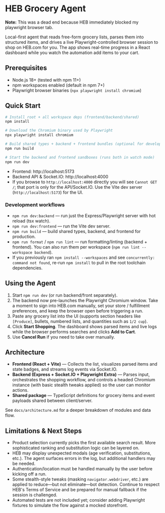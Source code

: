 # HEB Grocery Agent

**Note:** This was a dead end because HEB immediately blocked my playwright browser tab.


Local-first agent that reads free-form grocery lists, parses them into structured items, and drives a live Playwright-controlled browser session to shop on HEB.com for you. The app shows real-time progress in a React dashboard while you watch the automation add items to your cart.

## Prerequisites

- Node.js 18+ (tested with npm 11+)
- npm workspaces enabled (default in npm 7+)
- Playwright browser binaries (`npx playwright install chromium`)

## Quick Start

```bash
# Install root + all workspace deps (frontend/backend/shared)
npm install

# Download the Chromium binary used by Playwright
npx playwright install chromium

# Build shared types + backend + frontend bundles (optional for development, useful for verification)
npm run build

# Start the backend and frontend sandboxes (runs both in watch mode)
npm run dev
```

- Frontend: http://localhost:5173
- Backend API & Socket.IO: http://localhost:4000
- If you browse to `http://localhost:4000` directly you will see `Cannot GET /`; that port is only for the API/Socket.IO. Use the Vite dev server (`http://localhost:5173`) for the UI.

### Development workflows

- `npm run dev:backend` — run just the Express/Playwright server with hot reload (tsx watch).
- `npm run dev:frontend` — run the Vite dev server.
- `npm run build` — build shared types, backend, and frontend for production.
- `npm run format` / `npm run lint` — run formatting/linting (backend + frontend). You can also run them per workspace (`npm run lint --workspace backend`).
- If you previously ran `npm install --workspaces` and see `concurrently: command not found`, re-run `npm install` to pull in the root toolchain dependencies.

## Using the Agent

1. Start `npm run dev` (or run backend/front separately).
2. The backend now pre-launches the Playwright Chromium window. Take a moment to sign into HEB.com manually, set your store / fulfillment preferences, and keep the browser open before triggering a run.
3. Paste any grocery list into the UI (supports section headers like `[Produce]`, bullets, numbered lists, and quantities such as `1/2 cup`).
4. Click **Start Shopping**. The dashboard shows parsed items and live logs while the browser performs searches and clicks **Add to Cart**.
5. Use **Cancel Run** if you need to take over manually.

## Architecture

- **Frontend (React + Vite)** — Collects the list, visualizes parsed items and state badges, and streams log events via Socket.IO.
- **Backend (Express + Socket.IO + Playwright Extra)** — Parses input, orchestrates the shopping workflow, and controls a headed Chromium instance (with basic stealth tweaks applied) so the user can monitor actions.
- **Shared package** — TypeScript definitions for grocery items and event payloads shared between client/server.

See `docs/architecture.md` for a deeper breakdown of modules and data flow.

## Limitations & Next Steps

- Product selection currently picks the first available search result. More sophisticated ranking and substitution logic can be layered on.
- HEB may display unexpected modals (age verification, substitutions, etc.). The agent surfaces errors in the log, but additional handlers may be needed.
- Authentication/location must be handled manually by the user before kicking off a run.
- Some stealth-style tweaks (masking `navigator.webdriver`, etc.) are applied to reduce—but not eliminate—bot detection. Continue to respect HEB's Terms of Service and be prepared for manual fallback if the session is challenged.
- Automated tests are not included yet; consider adding Playwright fixtures to simulate the flow against a mocked storefront.
